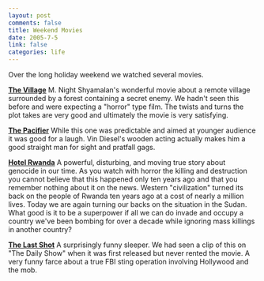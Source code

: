 ```yaml
--- 
layout: post
comments: false
title: Weekend Movies
date: 2005-7-5
link: false
categories: life
---
```

Over the long holiday weekend we watched several movies.

<b><a href="http://imdb.com/title/tt0368447/" title="The Village">The Village</a></b>
M. Night Shyamalan's wonderful movie about a remote village surrounded by a forest containing a secret enemy. We hadn't seen this before and were expecting a "horror" type film. The twists and turns the plot takes are very good and ultimately the movie is very satisfying.

<b><a href="http://imdb.com/title/tt0395699/" title="The Pacifier">The Pacifier</a></b>
While this one was predictable and aimed at younger audience it was good for a laugh. Vin Diesel's wooden acting actually makes him a good straight man for sight and pratfall gags.

<b><a href="http://imdb.com/title/tt0395169/" title="Hotel Rwanda">Hotel Rwanda</a></b>
A powerful, disturbing, and moving true story about genocide in our time. As you watch with horror the killing and destruction you cannot believe that this happened only ten years ago and that you remember nothing about it on the news. Western "civilization" turned its back on the people of Rwanda ten years ago at a cost of nearly a million lives. Today we are again turning our backs on the situation in the Sudan. What good is it to be a superpower if all we can do invade and occupy a country we've been bombing for over a decade while ignoring mass killings in another country?

<b><a href="http://imdb.com/title/tt0357054/" title="The Last Shot">The Last Shot</a></b>
A surprisingly funny sleeper. We had seen a clip of this on "The Daily Show" when it was first released but never rented the movie. A very funny farce about a true FBI sting operation involving Hollywood and the mob.
